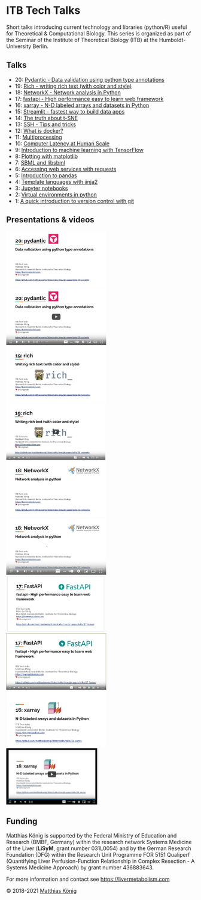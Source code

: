 # ITB Tech Talks

Short talks introducing current technology and libraries (python/R) useful for Theoretical & Computational Biology.
This series is organized as part of the Seminar of the Institute of Theoretical Biology (ITB) at the Humboldt-University Berlin.

## Talks
- 20: [Pydantic - Data validation using python type annotations](./talks/20_pydantic)
- 19: [Rich - writing rich text (with color and style)](./talks/19_rich)
- 18: [NetworkX - Network analysis in Python](./talks/18_networkx)
- 17: [fastapi - High performance easy to learn web framework](./talks/17_fastapi)
- 16: [xarray - N-D labeled arrays and datasets in Python](./talks/16_xarray)
- 15: [Streamlit - fastest way to build data apps](./talks/15_streamlit)
- 14: [The truth about t-SNE](./talks/14_tsne)
- 13: [SSH - Tips and tricks](./talks/13_ssh)
- 12: [What is docker?](./talks/12_docker)
- 11: [Multiprocessing](./talks/11_multiprocessing)
- 10: [Computer Latency at Human Scale](./talks/10_latency) 
- 9: [Introduction to machine learning with TensorFlow](./talks/09_tensorflow) 
- 8: [Plotting with matplotlib](./talks/08_matplotlib)
- 7: [SBML and libsbml](./talks/07_libsbml)
- 6: [Accessing web services with requests](./talks/06_requests) 
- 5: [Introduction to pandas](./talks/05_pandas)
- 4: [Template languages with jinja2](./talks/04_templates) 
- 3: [Jupyter notebooks](./talks/03_jupyter)
- 2: [Virtual environments in python](./talks/02_virtualenv) 
- 1: [A quick introduction to version control with git](./talks/01_git)

## Presentations & videos
<a href="https://docs.google.com/presentation/d/e/2PACX-1vRN4ky-CfL6kQfwRs8be41aXG6nX6SWaGDBTmRyeS-u5ihiBmwVfgn43CMEabqZnFGsfh_51VlncCLP/pub?start=false&loop=false&delayms=3000" target="_blank">
    <img src="./talks/20_pydantic/presentation.png" height="150"/>
</a>
<a href="https://youtu.be/aW4BWvoT9gQ" target="_blank">
    <img src="./talks/20_pydantic/video.png" height="150"/>
</a>
<a href="https://docs.google.com/presentation/d/e/2PACX-1vSra5QzYt4NIaVEjALAmg5lQM3Iov4ZxYtN9XfQWOcevibVYnyVl7_ub240TDUIMMPa-NOgKzgrGV7d/pub?start=false&loop=false&delayms=3000" target="_blank">
    <img src="./talks/19_rich/presentation.png" height="150"/>
</a>
<a href="https://youtu.be/sa-ArMZreAQ" target="_blank">
    <img src="./talks/19_rich/video.png" height="150"/>
</a>
<br />
<a href="https://docs.google.com/presentation/d/e/2PACX-1vTj5LUc7ff340WAzh8DtZLuh-VWOosa9GhnZzeyjr5eflbdN0i7dPk7k7u-MDkVZ0iXDhq-7FT5Naoj/pub?start=false&loop=false&delayms=3000" target="_blank">
    <img src="./talks/18_networkx/presentation.png" height="150"/>
</a>
<a href="https://youtu.be/1e_iIcIen9s" target="_blank">
    <img src="./talks/18_networkx/video.png" height="150"/>
</a>
<br />
<a href="https://docs.google.com/presentation/d/e/2PACX-1vSYF_7DNzWc2d2Bz5a9ersy05IAooEzBwh5xxztXNfm89Qw9BPUBmaAdYQ6jcAnGkg-DmI01-LJ2hMg/pub?start=false&loop=false&delayms=3000" target="_blank">
    <img src="./talks/17_fastapi/presentation.png" height="150"/>
</a> 
<a href="https://www.youtube.com/watch?v=UJdf5RCrvio" target="_blank">
    <img src="./talks/17_fastapi/video.png" height="150"/>
</a>
<br />
<a href="https://docs.google.com/presentation/d/e/2PACX-1vQMlOV4Mb7uWqQLwvPC_o_xJwITfAsC-ho8kGQ0TZVPkZENnfComE3eyg5O7gCp6qIn9hU5KzzScJ1w/pub?start=false&loop=false&delayms=3000" target="_blank">
    <img src="./talks/16_xarray/presentation.png" height="150" alt="presentation"/>
</a> 
<a href="https://youtu.be/RQL4M52oRZU" target="_blank">
    <img src="./talks/16_xarray/video.png" height="150" alt="video"/>
</a>

## Funding
Matthias König is supported by the Federal Ministry of Education and Research (BMBF, Germany)
within the research network Systems Medicine of the Liver (**LiSyM**, grant number 031L0054) 
and by the German Research Foundation (DFG) within the Research Unit Programme FOR 5151 
Qualiperf (Quantifying Liver Perfusion-Function Relationship in Complex Resection - 
A Systems Medicine Approach) by grant number 436883643.

For more information and contact see https://livermetabolism.com

&copy; 2018-2021 [Matthias König](https://livermetabolism.com)